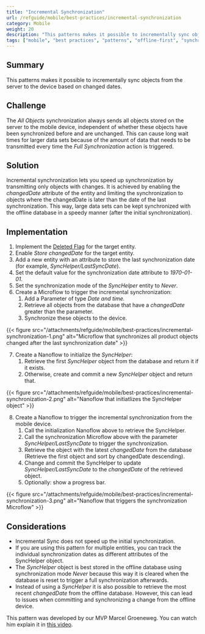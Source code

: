 ```yaml
---
title: "Incremental Synchronization"
url: /refguide/mobile/best-practices/incremental-synchronization
category: Mobile
weight: 20
description: "This patterns makes it possible to incrementally sync objects from the server to the device based on changed dates."
tags: ["mobile", "best practices", "patterns", "offline-first", "synchronization"]
---
```


## Summary

This patterns makes it possible to incrementally sync objects from the server to the device based on changed dates.

## Challenge

The *All Objects* synchronization always sends all objects stored on the server to the mobile device, independent of whether these objects have been synchronized before and are unchanged. This can cause long wait times for larger data sets because of the amount of data that needs to be transmitted every time the *Full Synchronization* action is triggered.

## Solution

Incremental synchronization lets you speed up synchronization by transmitting only objects with changes. It is achieved by enabling the *changedDate* attribute of the entity and limiting the synchronization to objects where the changedDate is later than the date of the last synchronization. This way, large data sets can be kept synchronized with the offline database in a speedy manner (after the initial synchronization).

## Implementation

1. Implement the [Deleted Flag](/refguide/mobile/best-practices/deleted-flag) for the target entity.
2. Enable *Store changedDate* for the target entity.
3. Add a new entity with an attribute to store the last synchronization date (for example, *SyncHelper/LastSyncDate*).
4. Set the default value for the synchronization date attribute to *1970-01-01*.
5. Set the synchronization mode of the *SyncHelper* entity to *Never*.
6. Create a Microflow to trigger the incremental synchronization:
    1. Add a Parameter of type *Date and time.*
    2. Retrieve all objects from the database that have a *changedDate* greater than the parameter.
    3. Synchronize these objects to the device.

{{< figure src="/attachments/refguide/mobile/best-practices/incremental-synchronization-1.png" alt="Microflow that synchronizes all product objects changed after the last synchronization date" >}}

7. Create a Nanoflow to initialize the *SyncHelper*:
    1. Retrieve the first *SyncHelper* object from the database and return it if it exists.
    2. Otherwise, create and commit a new *SyncHelper* object and return that.

{{< figure src="/attachments/refguide/mobile/best-practices/incremental-synchronization-2.png" alt="Nanoflow that initiatlizes the SyncHelper object" >}}

8. Create a Nanoflow to trigger the incremental synchronization from the mobile device.
    1. Call the initialization Nanoflow above to retrieve the SyncHelper.
    2. Call the synchronization Microflow above with the parameter *SyncHelper/LastSyncDate* to trigger the synchronization.
    3. Retrieve the object with the latest *changedDate* from the database (Retrieve the first object and sort by changedDate descending).
    4. Change and commit the SyncHelper to update *SyncHelper/LastSyncDate* to the *changedDate* of the retrieved object.
    5. Optionally: show a progress bar.

{{< figure src="/attachments/refguide/mobile/best-practices/incremental-synchronization-3.png" alt="Nanoflow that triggers the synchronization Microflow" >}}

## Considerations

- Incremental Sync does not speed up the initial synchronization.
- If you are using this pattern for multiple entities, you can track the individual synchronization dates as different attributes of the SyncHelper object.
- The *SyncHelper* object is best stored in the offline database using synchronization mode *Never* because this way it is cleared when the database is reset to trigger a full synchronization afterwards.
- Instead of using a *SyncHelper* it is also possible to retrieve the most recent *changedDate* from the offline database. However, this can lead to issues when committing and synchronizing a change from the offline device.

This pattern was developed by our MVP Marcel Groeneweg. You can watch him explain it in [this video](https://www.mendix.com/videos/lightning-fast-native-sync-for-large-data-sets/).